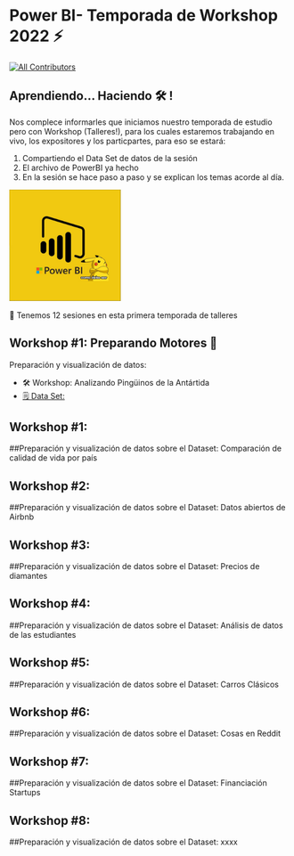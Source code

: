# Power BI- Temporada de Workshop 2022 ⚡️
 [![All Contributors](https://img.shields.io/badge/all_contributors-4-orange.svg?style=flat-square)](#contributors)

## Aprendiendo... Haciendo 🛠️ !

Nos complece informarles que iniciamos nuestro temporada de estudio pero con Workshop (Talleres!), para los cuales estaremos trabajando en vivo, los expositores y los particpartes, para eso se estará:
1. Compartiendo el Data Set de datos de la sesión
2. El archivo de PowerBI ya hecho
3. En la sesión se hace paso a paso y se explican los temas acorde al día. 


<img src="https://github.com/DataEngineering-LATAM/PowerBi-StudyClub/blob/main/Temporada%20-%20Workshop2022/images/power%20bi.PNG" width="200">

<!--

![Image text](https://github.com/DataEngineering-LATAM/PowerBi-StudyClub/blob/main/Temporada%20-%20Workshop2022/images/power%20bi.PNG)
-->

📢 Tenemos 12 sesiones en esta primera temporada de talleres

## Workshop #1: Preparando Motores 🥁 
Preparación y visualización de datos:

* 🛠️ Workshop:  Analizando Pingüinos de la Antártida
* [🗒️ Data Set:](https://github.com/DataEngineering-LATAM/PowerBi-StudyClub/tree/main/Temporada%20-%20Workshop2022/Workshop%201:%20Analizando%20Ping%C3%BCinos%20de%20la%20Ant%C3%A1rtida 'penguins_raw.csv')




## Workshop #1: 
##Preparación y visualización de datos sobre el Dataset: Comparación de calidad de vida por país


## Workshop #2: 
##Preparación y visualización de datos sobre el Dataset: Datos abiertos de Airbnb


## Workshop #3: 
##Preparación y visualización de datos sobre el Dataset: Precios de diamantes


## Workshop #4: 
##Preparación y visualización de datos sobre el Dataset: Análisis de datos de las estudiantes


## Workshop #5: 
##Preparación y visualización de datos sobre el Dataset: Carros Clásicos


## Workshop #6: 
##Preparación y visualización de datos sobre el Dataset: Cosas en Reddit


## Workshop #7: 
##Preparación y visualización de datos sobre el Dataset: Financiación Startups 

## Workshop #8: 
##Preparación y visualización de datos sobre el Dataset: xxxx

<!--

🐤 🚀 ⏱️ 📚 🛠️ 🕛 💬 📃 💡 📧 📊 📉 📈 📌 📍 🗓️ 🗓️ 📆 📢 🔔 🎶 ✔️ ☑️ ✅ 🔵 🔴 ⚫️ 🔹 🔺 🔻 🔥 💻 

-->
